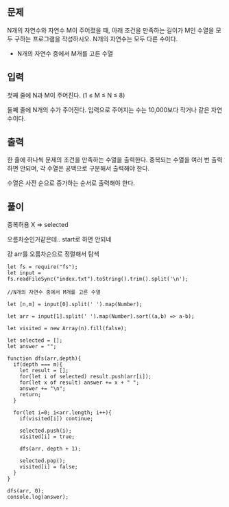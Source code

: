 ## 문제

N개의 자연수와 자연수 M이 주어졌을 때, 아래 조건을 만족하는 길이가 M인 수열을 모두 구하는 프로그램을 작성하시오. N개의 자연수는 모두 다른 수이다.

- N개의 자연수 중에서 M개를 고른 수열

## 입력

첫째 줄에 N과 M이 주어진다. (1 ≤ M ≤ N ≤ 8)

둘째 줄에 N개의 수가 주어진다. 입력으로 주어지는 수는 10,000보다 작거나 같은 자연수이다.

## 출력

한 줄에 하나씩 문제의 조건을 만족하는 수열을 출력한다. 중복되는 수열을 여러 번 출력하면 안되며, 각 수열은 공백으로 구분해서 출력해야 한다.

수열은 사전 순으로 증가하는 순서로 출력해야 한다.

## 풀이

중복허용 X => selected

오름차순인거같은데.. start로 하면 안되네

걍 arr를 오름차순으로 정렬해서 탐색

```
let fs = require("fs");
let input = fs.readFileSync("index.txt").toString().trim().split('\n');

//N개의 자연수 중에서 M개를 고른 수열

let [n,m] = input[0].split(' ').map(Number);

let arr = input[1].split(' ').map(Number).sort((a,b) => a-b);

let visited = new Array(n).fill(false);

let selected = [];
let answer = "";

function dfs(arr,depth){
  if(depth === m){
    let result = [];
    for(let i of selected) result.push(arr[i]);
    for(let x of result) answer += x + " ";
    answer += "\n";
    return;
  }

  for(let i=0; i<arr.length; i++){
    if(visited[i]) continue;

    selected.push(i);
    visited[i] = true;

    dfs(arr, depth + 1);

    selected.pop();
    visited[i] = false;
  }
}

dfs(arr, 0);
console.log(answer);
```
